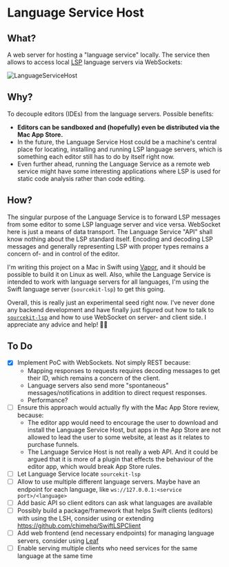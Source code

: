 # Language Service Host

## What?

A web server for hosting a "language service" locally. The service then allows to access local [LSP](https://microsoft.github.io/language-server-protocol/) language servers via WebSockets:

![LanguageServiceHost](https://raw.githubusercontent.com/flowtoolz/LanguageServiceHost/master/Documentation/language_service_host_idea.jpg)

## Why?

To decouple editors (IDEs) from the language servers. Possible benefits:

* **Editors can be sandboxed and (hopefully) even be distributed via the Mac App Store.**
* In the future, the Language Service Host could be a machine's central place for locating, installing and running LSP language servers, which is something each editor still has to do by itself right now.
* Even further ahead, running the Language Service as a remote web service might have some interesting applications where LSP is used for static code analysis rather than code editing.

## How?

The singular purpose of the Language Service is to forward LSP messages from some editor to some LSP language server and vice versa. WebSocket here is just a means of data transport. The Language Service "API" shall know nothing about the LSP standard itself. Encoding and decoding LSP messages and generally representing LSP with proper types remains a concern of- and in control of the editor.

I'm writing this project on a Mac in Swift using [Vapor](https://github.com/vapor/vapor), and it should be possible to build it on Linux as well. Also, while the Language Service is intended to work with language servers for all languages, I'm using the Swift language server (`sourcekit-lsp`) to get this going.

Overall, this is really just an experimental seed right now. I've never done any backend development and have finally just figured out how to talk to [`sourcekit-lsp`](https://github.com/apple/sourcekit-lsp) and how to use WebSocket on server- and client side. I appreciate any advice and help! 🙏🏻

## To Do

* [x] Implement PoC with WebSockets. Not simply REST because:
  * Mapping responses to requests requires decoding messages to get their ID, which remains a concern of the client.
  * Language servers also send more "spontaneous" messages/notifications in addition to direct request responses.
  * Performance?
* [ ] Ensure this approach would actually fly with the Mac App Store review, because:
  * The editor app would need to encourage the user to download and install the Language Service Host, but apps in the App Store are not allowed to lead the user to some website, at least as it relates to purchase funnels.
  * The Language Service Host is not really a web API. And it could be argued that it is more of a plugin that effects the behaviour of the editor app, which would break App Store rules.
* [ ] Let Language Service locate `sourcekit-lsp`
* [ ] Allow to use multiple different language servers. Maybe have an endpoint for each language, like `ws://127.0.0.1:<service port>/<language>`
* [ ] Add basic API so client editors can ask what languages are available
* [ ] Possibly build a package/framework that helps Swift clients (editors) with using the LSH, consider using or extending <https://github.com/chimehq/SwiftLSPClient>
* [ ] Add web frontend (end necessary endpoints) for managing language servers, consider using [Leaf](https://github.com/vapor/leaf)
* [ ] Enable serving multiple clients who need services for the same language at the same time
